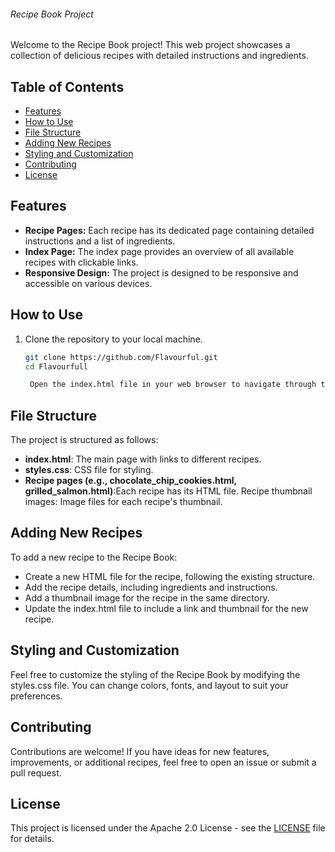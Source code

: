 
###### Recipe Book Project

Welcome to the Recipe Book project! This web project showcases a collection of delicious recipes with detailed instructions and ingredients.

## Table of Contents

- [Features](#features)
- [How to Use](#how-to-use)
- [File Structure](#file-structure)
- [Adding New Recipes](#adding-new-recipes)
- [Styling and Customization](#styling-and-customization)
- [Contributing](#contributing)
- [License](#license)

## Features

- **Recipe Pages:** Each recipe has its dedicated page containing detailed instructions and a list of ingredients.
- **Index Page:** The index page provides an overview of all available recipes with clickable links.
- **Responsive Design:** The project is designed to be responsive and accessible on various devices.

## How to Use

1. Clone the repository to your local machine.
   ```bash
   git clone https://github.com/Flavourful.git
   cd Flavourfull

    Open the index.html file in your web browser to navigate through the Recipe Book.

## File Structure

The project is structured as follows:
 - **index.html**: The main page with links to different recipes.
 - **styles.css**: CSS file for styling.
 - **Recipe pages (e.g., chocolate_chip_cookies.html, grilled_salmon.html)**:Each recipe has its HTML file.
    Recipe thumbnail images: Image files for each recipe's thumbnail.

## Adding New Recipes

To add a new recipe to the Recipe Book:
  - Create a new HTML file for the recipe, following the existing structure.
  - Add the recipe details, including ingredients and instructions.
  - Add a thumbnail image for the recipe in the same directory.
  - Update the index.html file to include a link and thumbnail for the new recipe.

## Styling and Customization

Feel free to customize the styling of the Recipe Book by 
modifying the styles.css file. You can change colors, fonts, 
and layout to suit your preferences.

## Contributing

Contributions are welcome! If you have ideas for new features, 
improvements, or additional recipes, feel free to open an issue or 
submit a pull request.

## License

This project is licensed under the Apache 2.0 License - see the 
[LICENSE](LICENSE) file for details.
